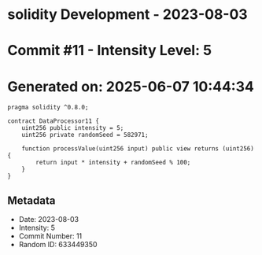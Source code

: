 ﻿# solidity Development - 2023-08-03
# Commit #11 - Intensity Level: 5
# Generated on: 2025-06-07 10:44:34
```solidity
pragma solidity ^0.8.0;

contract DataProcessor11 {
    uint256 public intensity = 5;
    uint256 private randomSeed = 582971;

    function processValue(uint256 input) public view returns (uint256) {
        return input * intensity + randomSeed % 100;
    }
}
```
## Metadata
- Date: 2023-08-03
- Intensity: 5
- Commit Number: 11
- Random ID: 633449350
